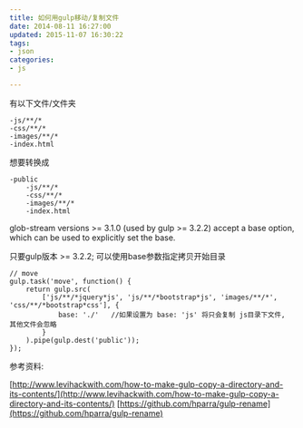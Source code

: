 ```yaml
---
title: 如何用gulp移动/复制文件
date: 2014-08-11 16:27:00
updated: 2015-11-07 16:30:22
tags: 
- json
categories: 
- js

---
```

有以下文件/文件夹

    -js/**/*
    -css/**/*
    -images/**/*
    -index.html


<!--more-->


想要转换成

    -public
        -js/**/*
        -css/**/*
        -images/**/*
        -index.html

glob-stream versions >= 3.1.0 (used by gulp >= 3.2.2) accept a base option, which can be used to explicitly set the base.

只要gulp版本 >= 3.2.2; 可以使用base参数指定拷贝开始目录

    // move
    gulp.task('move', function() {
        return gulp.src(
            ['js/**/*jquery*js', 'js/**/*bootstrap*js', 'images/**/*', 'css/**/*bootstrap*css'], {
                base: './'   //如果设置为 base: 'js' 将只会复制 js目录下文件, 其他文件会忽略
            }
        ).pipe(gulp.dest('public'));
    });

参考资料:

[http://www.levihackwith.com/how-to-make-gulp-copy-a-directory-and-its-contents/](http://www.levihackwith.com/how-to-make-gulp-copy-a-directory-and-its-contents/)
[https://github.com/hparra/gulp-rename](https://github.com/hparra/gulp-rename)


